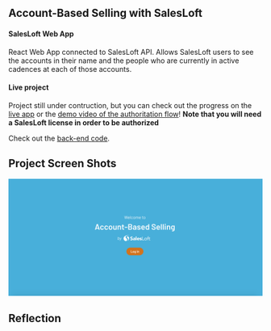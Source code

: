 ## Account-Based Selling with SalesLoft

#### SalesLoft Web App

React Web App connected to SalesLoft API.  Allows SalesLoft users to see the accounts in their name and the people who are currently in active cadences at each of those accounts.

#### Live project

Project still under contruction, but you can check out the progress on the [live app](https://shaundai-salesloft.surge.sh) or the [demo video of the authoritation flow](https://share.vidyard.com/watch/SJDNmtNSmnPKhrdraGQTNM?)!  **Note that you will need a SalesLoft license in order to be authorized**

Check out the [back-end code](https://github.com/shaundai/shaundai-salesloft-node).

## Project Screen Shots
![Homepage screenshot](./public/images/homepage.png?raw=true "Homepage")

## Reflection
